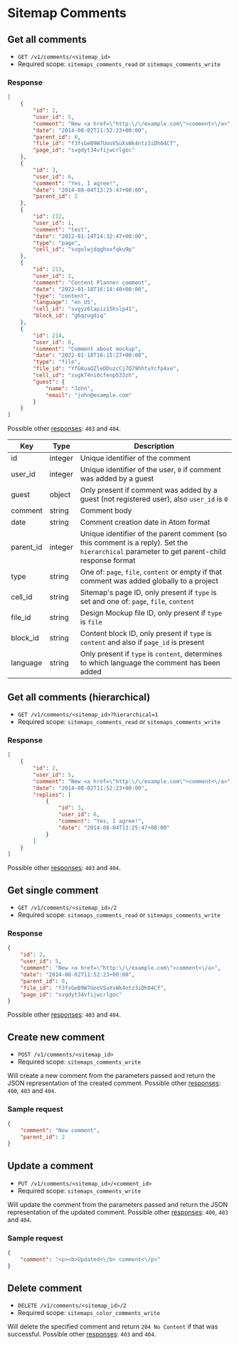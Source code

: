 # Sitemap Comments

## Get all comments

* `GET /v1/comments/<sitemap_id>`
* Required scope: `sitemaps_comments_read` or `sitemaps_comments_write`

### Response
``` json
[
    {
        "id": 2,
        "user_id": 5,
        "comment": "New <a href=\"http:\/\/example.com\">comment<\/a>",
        "date": "2014-08-02T11:52:23+00:00",
        "parent_id": 0,
        "file_id": "f3fsGeB9W7UooVSuXsWk4ntz3iDh04Cf",
        "page_id": "svgdyt34vfijwcrlgoc"
    },
    {
        "id": 3,
        "user_id": 6,
        "comment": "Yes, I agree!",
        "date": "2014-08-04T13:25:47+00:00",
        "parent_id": 2
    },
    {
        "id": 212,
        "user_id": 1,
        "comment": "test",
        "date": "2022-01-14T14:32:47+00:00",
        "type": "page",
        "cell_id": "svgolwjdqghoxfqku9p"
    },
    {
        "id": 213,
        "user_id": 1,
        "comment": "Content Planner comment",
        "date": "2022-01-18T16:14:40+00:00",
        "type": "content",
        "language": "en_US",
        "cell_id": "svgyz6lapiz15hslp41",
        "block_id": "g6qzugdiq"
    },
    {
        "id": 214,
        "user_id": 0,
        "comment": "Comment about mockup",
        "date": "2022-01-18T16:15:27+00:00",
        "type": "file",
        "file_id": "YfGKuaQZleDDuzcCj7Q79hhtuYcfp4xe",
        "cell_id": "svgk74ni0cfenp533zh",
        "guest": {
            "name": "John",
            "email": "john@example.com"
        }
    }
]
```

Possible other [responses](./../sections/responses.md): `403` and `404`.

Key | Type | Description
--- | --- | ---
id | integer | Unique identifier of the comment
user_id | integer | Unique identifier of the user, `0` if comment was added by a guest
guest | object | Only present if comment was added by a guest (not registered user), also `user_id` is `0`
comment | string | Comment body
date | string | Comment creation date in Atom format
parent_id | integer | Unique identifier of the parent comment (so this comment is a reply). Set the `hierarchical` parameter to get parent-child response format
type | string | One of: `page`, `file`, `content` or empty if that comment was added globally to a project
cell_id | string | Sitemap's page ID, only present if `type` is set and one of: `page`, `file`, `content`
file_id | string | Design Mockup file ID, only present if `type` is `file`
block_id | string | Content block ID, only present if `type` is `content` and also if `page_id` is present
language | string | Only present if `type` is `content`, determines to which language the comment has been added

## Get all comments (hierarchical)

* `GET /v1/comments/<sitemap_id>?hierarchical=1`
* Required scope: `sitemaps_comments_read` or `sitemaps_comments_write`

### Response
``` json
[
    {
        "id": 2,
        "user_id": 5,
        "comment": "New <a href=\"http:\/\/example.com\">comment<\/a>",
        "date": "2014-08-02T11:52:23+00:00",
        "replies": [
            {
                "id": 3,
                "user_id": 6,
                "comment": "Yes, I agree!",
                "date": "2014-08-04T13:25:47+00:00"
            }
        ]
    }
]
```

Possible other [responses](./../sections/responses.md): `403` and `404`.

## Get single comment

* `GET /v1/comments/<sitemap_id>/2`
* Required scope: `sitemaps_comments_read` or `sitemaps_comments_write`

### Response
``` json
{
    "id": 2,
    "user_id": 5,
    "comment": "New <a href=\"http:\/\/example.com\">comment<\/a>",
    "date": "2014-08-02T11:52:23+00:00",
    "parent_id": 0,
    "file_id": "f3fsGeB9W7UooVSuXsWk4ntz3iDh04Cf",
    "page_id": "svgdyt34vfijwcrlgoc"
}
```

Possible other [responses](./../sections/responses.md): `403` and `404`.

## Create new comment

* `POST /v1/comments/<sitemap_id>`
* Required scope: `sitemaps_comments_write`

Will create a new comment from the parameters passed and return the JSON representation of the created comment. Possible other [responses](./../sections/responses.md): `400`, `403` and `404`.

### Sample request
``` json
{
    "comment": "New comment",
    "parent_id": 2
}
```

## Update a comment

* `PUT /v1/comments/<sitemap_id>/<comment_id>`
* Required scope: `sitemaps_comments_write`

Will update the comment from the parameters passed and return the JSON representation of the updated comment. Possible other [responses](./../sections/responses.md): `400`, `403` and `404`.

### Sample request
``` json
{
    "comment": "<p><b>Updated<\/b> comment<\/p>"
}
```

## Delete comment

* `DELETE /v1/comments/<sitemap_id>/2`
* Required scope: `sitemaps_color_comments_write`

Will delete the specified comment and return `204 No Content` if that was successful. Possible other [responses](./../sections/responses.md): `403` and `404`.